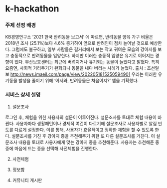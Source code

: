 # k-hackathon


### 주제 선정 배경
 KB경영연구소 ’2021 한국 반려동물 보고서’ 에 따르면, 반려동물 양육 가구 비율은 2018년 조사 (25.1%)보다 4.6% 증가하여 앞으로 반려인이 점차 늘어날 것으로 예상한다. 그럼에도 불구하고, 일부 사람들은 길거리에서 보는 작고 귀여운 모습의 강아지를 보고 충동적으로 반려동물을 입양한다. 하지만 이러한 충동적 입양은 유기로 이어지는 경향이 있다. 부산보호센터는 최근에 버려지거나 유기되는 동물이 늘었다고 밝혔다. 특히 요즘엔, 사회적 거리두기가 완화되니 동물을 내다 버리는 사례가 늘었다. 출처 : 조선일보 <http://news.imaeil.com/page/view/2022051815250594901> 우리는 이러한 유기동물 발생을 줄이기 위해 ‘어서와, 반려동물은 처음이지?’ 앱을 기획했다. 
 
 
 ### 서비스 상세 설명
 1. 설문조사
 
 로그인 후, 체험을 위한 사용자의 설문이 이루어진다. 설문조사를 토대로 체험 내용이 바뀐다. 사용자마다 생활패턴이나 경제적 여건이 다르기에 설문조사로 사용자별로 알림 빈도를 다르게 설정한다. 이를 통해, 사용자가 효율적이고 정확한 체험을 할 수 있도록 한다. 설문조사를 거친 후 강아지 종을 추천해주기 위한 또 다른 설문조사를 거친다. 이 설문조사 내용을 토대로 사용자에게 맞는 강아지 종을 추천해준다. 사용자는 추천해준 종 중에 마음에 드는 종을 선택해 사전체험을 진행한다.

 2. 사전체험


 5. 정보함
 6. 커뮤니티 게시판
